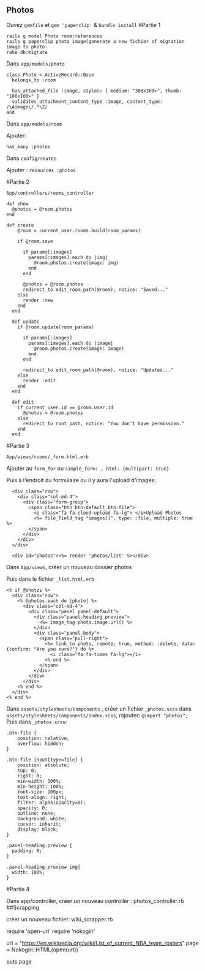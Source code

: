 ## Photos

Ouvez ```gemfile``` et ```gem 'paperclip'``` & ```bundle install```
#Partie 1
```
rails g model Photo room:references
rails g paperclip photo image(generate a new fichier of migration image to photo-
rake db:migrate
```
Dans ```app/models/photo```
```
class Photo < ActiveRecord::Base
  belongs_to :room

  has_attached_file :image, styles: { medium: "300x300>", thumb: "100x100>" }
  validates_attachment_content_type :image, content_type: /\Aimage\/.*\Z/
end
```
Dans ```app/models/room```

Ajouter:
```
has_many :photos
```

Dans ```config/routes```

Ajouter : ```resources :photos```

#Partie 2

```
App/controllers/rooms_controller
```

```
def show
  @photos = @room.photos
end

def create
    @room = current_user.rooms.build(room_params)

    if @room.save

      if params[:images]
        params[:images].each do |img|
          @room.photos.create(image: img)
        end
      end

      @photos = @room.photos
      redirect_to edit_room_path(@room), notice: "Saved..."
    else
      render :new
    end
  end

  def update
    if @room.update(room_params)

      if params[:images]
        params[:images].each do |image|
          @room.photos.create(image: image)
        end
      end

      redirect_to edit_room_path(@room), notice: "Updated..."
    else
      render :edit
    end
  end

  def edit
    if current_user.id == @room.user.id
      @photos = @room.photos
    else
      redirect_to root_path, notice: "You don't have permission."
    end
  end
```
  #Partie 3
```
App/views/rooms/_form.html.erb
```
  Ajouter au ```form_for``` ou ```simple_form: , html: {multipart: true}```

  Puis à l'endroit du formulaire ou il y aura l'upload d'images:
```
  <div class="row">
    <div class="col-md-4">
      <div class="form-group">
        <span class="btn btn-default btn-file">
          <i class="fa fa-cloud-upload fa-lg"> </i>Upload Photos
          <%= file_field_tag "images[]", type: :file, multiple: true %>
        </span>
      </div>
    </div>
  </div>

  <div id="photos"><%= render 'photos/list' %></div>
```

Dans ```App/views```, créer un nouveau dossier photos

Puis dans le fichier ```_list.html.erb```

```
<% if @photos %>
  <div class="row">
    <% @photos.each do |photo| %>
      <div class="col-md-4">
        <div class="panel panel-default">
          <div class="panel-heading preview">
            <%= image_tag photo.image.url() %>
          </div>
          <div class="panel-body">
            <span class="pull-right">
              <%= link_to photo, remote: true, method: :delete, data: {confirm: "Are you sure?"} do %>
                <i class="fa fa-times fa-lg"></i>
              <% end %>
            </span>
          </div>
        </div>
      </div>
    <% end %>
  </div>
<% end %>
```

Dans ```assets/stylesheets/components``` , créer un fichier ```_photos.scss```
dans ```assets/stylesheets/components/index.scss```, rajouter: ```@import "photos";```
Puis dans ```_photos.scss```:

```
.btn-file {
    position: relative;
    overflow: hidden;
}

.btn-file input[type=file] {
    position: absolute;
    top: 0;
    right: 0;
    min-width: 100%;
    min-height: 100%;
    font-size: 100px;
    text-align: right;
    filter: alpha(opacity=0);
    opacity: 0;
    outline: none;
    background: white;
    cursor: inherit;
    display: block;
}

.panel-heading.preview {
  padding: 0;
}

.panel-heading.preview img{  
  width: 100%;
}
```
#Partie 4

Dans app/controller, créer un nouveau controller : photos_controller.rb
##Scrapping

créer un nouveau fichier: wiki_scrapper.rb

require 'open-uri'
require 'nokogiri'

url = "https://en.wikipedia.org/wiki/List_of_current_NBA_team_rosters"
page = Nokogiri::HTML(open(url))

puts page

